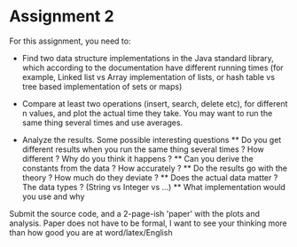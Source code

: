 Assignment 2
===

For this assignment, you need to:

* Find two data structure implementations in the Java standard library, which according to the documentation have different running times (for example, Linked list vs Array implementation of lists, or hash table vs tree based implementation of sets or maps)

* Compare at least two operations (insert, search, delete etc), for different n values, and plot the actual time they take. You may want to run the same thing several times and use averages.

* Analyze the results. Some possible interesting questions
    ** Do you get different results when you run the same thing several times ? How different ? Why do you think it happens ?
    ** Can you derive the constants from the data ? How accurately ?
    ** Do the results go with the theory ? How much do they deviate ?
    ** Does the actual data matter ? The data types ? (String vs Integer vs ...)
    ** What implementation would you use and why 

Submit the source code, and a 2-page-ish 'paper' with the plots and analysis. Paper does not have to be formal, I want to see your thinking more than how good you are at word/latex/English 